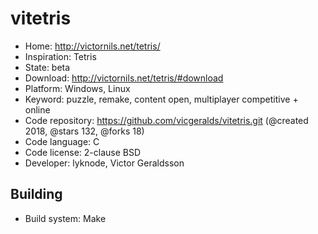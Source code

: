 # vitetris

- Home: http://victornils.net/tetris/
- Inspiration: Tetris
- State: beta
- Download: http://victornils.net/tetris/#download
- Platform: Windows, Linux
- Keyword: puzzle, remake, content open, multiplayer competitive + online
- Code repository: https://github.com/vicgeralds/vitetris.git (@created 2018, @stars 132, @forks 18)
- Code language: C
- Code license: 2-clause BSD
- Developer: lyknode, Victor Geraldsson

## Building

- Build system: Make
